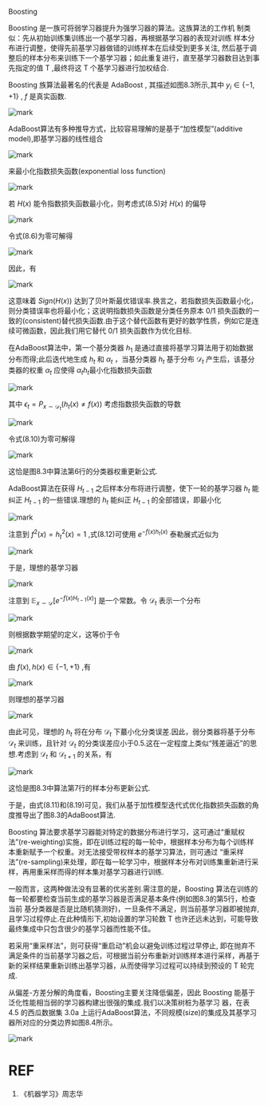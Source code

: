 



Boosting

Boosting 是一族可将弱学习器提升为强学习器的算法。这族算法的工作机 制类似：先从初始训练集训练出一个基学习器，再根据基学习器的表现对训练 样本分布进行调整，使得先前基学习器做错的训练样本在后续受到更多关注, 然后基于调整后的样本分布来训练下一个基学习器；如此重复进行，直至基学习器数目达到事先指定的值 T ,最终将这 T 个基学习器进行加权结合.

Boosting 族算法最著名的代表是 AdaBoost , 其描述如图8.3所示,其中 $y_i\in\{-1,+1\}$ , $f$ 是真实函数.

![mark](http://pacdb2bfr.bkt.clouddn.com/blog/image/180628/L1e4dhGI9J.png?imageslim)

AdaBoost算法有多种推导方式，比较容易理解的是基于“加性模型”(additive model),即基学习器的线性组合

![mark](http://pacdb2bfr.bkt.clouddn.com/blog/image/180628/Ibh8A99KDJ.png?imageslim)


来最小化指数损失函数(exponential loss function)

![mark](http://pacdb2bfr.bkt.clouddn.com/blog/image/180628/iCmBciEKkb.png?imageslim)



若 $H(x)$ 能令指数损失函数最小化，则考虑式(8.5)对 $H(x)$ 的偏导

![mark](http://pacdb2bfr.bkt.clouddn.com/blog/image/180628/6G0GE2e18G.png?imageslim)

令式(8.6)为零可解得

![mark](http://pacdb2bfr.bkt.clouddn.com/blog/image/180628/1aiKgLa10D.png?imageslim)

因此，有

![mark](http://pacdb2bfr.bkt.clouddn.com/blog/image/180628/f786Bb8IBf.png?imageslim)


这意味着 $Sign(H(x))$ 达到了贝叶斯最优错误率.换言之，若指数损失函数最小化，则分类错误率也将最小化；这说明指数损失函数是分类任务原本 0/1 损失函数的一致的(consistent)替代损失函数.由于这个替代函数有更好的数学性质，例如它是连续可微函数，因此我们用它替代 0/1 损失函数作为优化目标.

在AdaBoost算法中，第一个基分类器 $h_1$ 是通过直接将基学习算法用于初始数据分布而得;此后迭代地生成 $h_t$ 和 $\alpha_t$ ，当基分类器 $h_t$ 基于分布 $\mathcal{D}_t$ 产生后，该基分类器的权重 $\alpha_t$ 应使得  $\alpha_th_t$最小化指数损失函数

![mark](http://pacdb2bfr.bkt.clouddn.com/blog/image/180628/giajI29eHj.png?imageslim)

其中 $\epsilon_t=P_{x\sim \mathcal{D}_t}(h_t(x)\neq f(x))$ 考虑指数损失函数的导数

![mark](http://pacdb2bfr.bkt.clouddn.com/blog/image/180628/m2LcIE24fB.png?imageslim)

令式(8.10)为零可解得

![mark](http://pacdb2bfr.bkt.clouddn.com/blog/image/180628/E51A141hkf.png?imageslim)

这恰是图8.3中算法第6行的分类器权重更新公式.

AdaBoost算法在获得 $H_{t-1}$ 之后样本分布将进行调整，使下一轮的基学习器 $h_t$ 能纠正 $H_{t-1}$ 的一些错误.理想的 $h_t$ 能纠正 $H_{t-1}$ 的全部错误，即最小化

![mark](http://pacdb2bfr.bkt.clouddn.com/blog/image/180628/8kic4a7Acb.png?imageslim)

注意到 $f^2(x) = h_t^2(x) = 1$ ,式(8.12)可使用 $e^{-f(x)h_t(x)}$ 泰勒展式近似为

![mark](http://pacdb2bfr.bkt.clouddn.com/blog/image/180628/BdCbg5cGaJ.png?imageslim)

于是，理想的基学习器

![mark](http://pacdb2bfr.bkt.clouddn.com/blog/image/180628/7em554Ig8h.png?imageslim)




注意到 $\mathbb{E}_{x\sim \mathcal{D} }[e^{-f(x)H_{t-1}(x)}]$ 是一个常数。令 $\mathcal{D}_t$ 表示一个分布

![mark](http://pacdb2bfr.bkt.clouddn.com/blog/image/180628/8Fd84BjHme.png?imageslim)

则根据数学期望的定义，这等价于令

![mark](http://pacdb2bfr.bkt.clouddn.com/blog/image/180628/0F3d3KmLlj.png?imageslim)

由 $f(x),h(x) \in\{-1,+1\}$ ,有

![mark](http://pacdb2bfr.bkt.clouddn.com/blog/image/180628/JFD20lEkh3.png?imageslim)

则理想的基学习器

![mark](http://pacdb2bfr.bkt.clouddn.com/blog/image/180628/Kie51ElK9c.png?imageslim)


由此可见，理想的 $h_t$ 将在分布 $\mathcal{D}_t$ 下蕞小化分类误差.因此，弱分类器将基于分布 $\mathcal{D}_t$ 来训练，且针对 $\mathcal{D}_t$ 的分类误差应小于0.5.这在一定程度上类似“残差逼近”的思想.考虑到 $\mathcal{D}_t$ 和 $\mathcal{D}_{t+1}$ 的关系，有

![mark](http://pacdb2bfr.bkt.clouddn.com/blog/image/180628/hBj6KbehEF.png?imageslim)



这恰是图8.3中算法第7行的样本分布更新公式.

于是，由式(8.11)和(8.19)可见，我们从基于加性模型迭代式优化指数损失函数的角度推导出了图8.3的AdaBoost算法.

Boosting 算法要求基学习器能对特定的数据分布进行学习，这可通过“重赋权法”(re-weighting)实施，即在训练过程的每一轮中，根据样本分布为每个训练样本重新赋予一个权重。对无法接受带权样本的基学习算法，则可通过 “重采样法”(re-sampling)来处理，即在每一轮学习中，根据样本分布对训练集重新进行采样，再用重采样而得的样本集对基学习器进行训练.

一般而言，这两种做法没有显著的优劣差别.需注意的是，Boosting 算法在训练的每一轮都要检查当前生成的基学习器是否满足基本条件(例如图8.3的第5行，检查当前 基分类器是否是比随机猜测好)，一旦条件不满足，则当前基学习器即被抛弃, 且学习过程停止.在此种情形下,初始设置的学习轮数 T 也许还远未达到，可能导致最终集成中只包含很少的基学习器而性能不佳。

若采用“重采样法”，则可获得“重启动”机会以避兔训练过程过早停止, 即在抛弃不满足条件的当前基学习器之后，可根据当前分布重新对训练样本进行采样，再基于新的采样结果重新训练出基学习器，从而使得学习过程可以持续到预设的 T 轮完成.


从偏差-方差分解的角度看，Boosting主要关注降低偏差，因此 Boosting 能基于泛化性能相当弱的学习器构建出很强的集成.我们以决策树桩为基学习 器，在表 4.5 的西瓜数据集 3.0a 上运行AdaBoost算法，不同规模(size)的集成及其基学习器所对应的分类边界如图8.4所示。

![mark](http://pacdb2bfr.bkt.clouddn.com/blog/image/180628/gidmGgiaC5.png?imageslim)





# REF
1. 《机器学习》周志华
